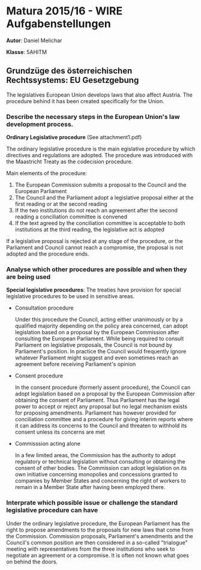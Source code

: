 # Matura 2015/16 - WIRE Aufgabenstellungen
__Autor__: Daniel Melichar

__Klasse__: 5AHITM


## Grundzüge des österreichischen Rechtssystems: EU Gesetzgebung
The legislatives European Union develops laws that also affect Austria. The procedure behind it has been created specifically for the Union.### Describe the necessary steps in the European Union's law development process.

__Ordinary Legislative procedure__ (See attachment1.pdf)

The ordinary legislative procedure is the main egislative procedure by which directives and regulations are adopted. The procedure was introduced with the Maastricht Treaty as the codecision procedure.

Main elements of the procedure:

1. The European Commission submits a proposal to the Council and the European Parliament
2. The Council and the Parliament adopt a legislative proposal either at the first reading or at the second reading
3. If the two institutions do not reach an agreement after the second reading a conciliation committee is convened
4. If the text agreed by the conciliation committee is acceptable to both institutions at the third reading, the legislative act is adopted

If a legislative proposal is rejected at any stage of the procedure, or the Parliament and Council cannot reach a compromise, the proposal is not adopted and the procedure ends.


### Analyse which other procedures are possible and when they are being used

__Special legislative procedures__: The treaties have provision for special legislative 	procedures to be used in sensitive areas.
	
* Consultation procedure
	
	Under this procedure the Council, acting either 	unanimously or by a qualified majority depending 	on the policy area concerned, can adopt 	legislation based on a proposal by the European 	Commission after consulting the European 	Parliament. While being required to consult 	Parliament on legislative proposals, the Council 	is not bound by Parliament's position. In 	practice the Council would frequently ignore 	whatever Parliament might suggest and even 	sometimes reach an agreement before receiving 	Parliament's opinion
	
* Consent procedure

	In the consent procedure (formerly assent 	procedure), the Council can adopt legislation 	based on a proposal by the European Commission 	after obtaining the consent of Parliament. Thus 	Parliament has the legal power to accept or 	reject any proposal but no legal mechanism 	exists for proposing amendments. Parliament has 	however provided for conciliation committee and 	a procedure for giving interim reports where it 	can address its concerns to the Council and 	threaten to withhold its consent unless its 	concerns are met
	

* Commisssion acting alone

	In a few limited areas, the Commission has the 	authority to adopt regulatory or technical 	legislation without consulting or obtaining the 	consent of other bodies. The Commission can 	adopt legislation on its own initiative 	concerning monopolies and concessions granted to 	companies by Member States and concerning the 	right of workers to remain in a Member State 	after having been employed there.
	 	

### Interprate which possible issue or challenge the standard legislative procedure can have

Under the ordinary legislative procedure, the European Parliament has the right to propose amendments to the proposals for new laws that come from the Commission. Commission proposals, Parliament's amendments and the Council's common position are then considered in a so-called "trialogue" meeting with representatives from the three institutions who seek to negotiate an agreement or a compromise. It is often not known what goes on behind the doors.